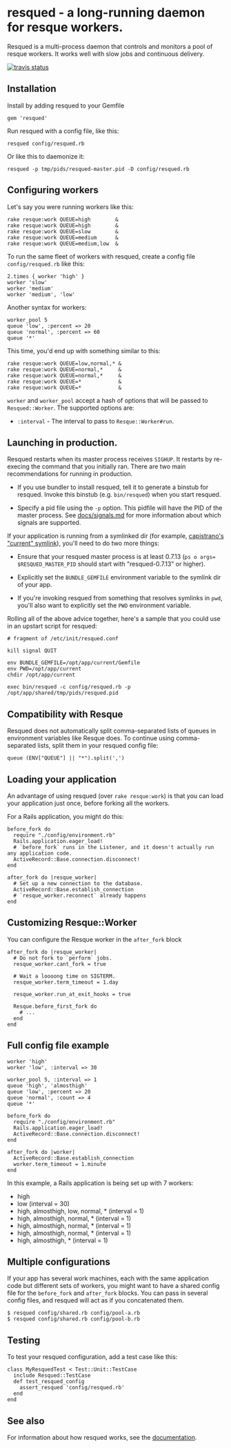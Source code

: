 # resqued - a long-running daemon for resque workers.

Resqued is a multi-process daemon that controls and monitors a pool of resque workers. It works well with slow jobs and continuous delivery.

[![travis status](https://travis-ci.org/spraints/resqued.png)](https://travis-ci.org/spraints/resqued)

## Installation

Install by adding resqued to your Gemfile

    gem 'resqued'

Run resqued with a config file, like this:

    resqued config/resqued.rb

Or like this to daemonize it:

    resqued -p tmp/pids/resqued-master.pid -D config/resqued.rb

## Configuring workers

Let's say you were running workers like this:

    rake resque:work QUEUE=high        &
    rake resque:work QUEUE=high        &
    rake resque:work QUEUE=slow        &
    rake resque:work QUEUE=medium      &
    rake resque:work QUEUE=medium,low  &

To run the same fleet of workers with resqued, create a config file
`config/resqued.rb` like this:

    2.times { worker 'high' }
    worker 'slow'
    worker 'medium'
    worker 'medium', 'low'

Another syntax for workers:

    worker_pool 5
    queue 'low', :percent => 20
    queue 'normal', :percent => 60
    queue '*'

This time, you'd end up with something similar to this:

    rake resque:work QUEUE=low,normal,* &
    rake resque:work QUEUE=normal,*     &
    rake resque:work QUEUE=normal,*     &
    rake resque:work QUEUE=*            &
    rake resque:work QUEUE=*            &

`worker` and `worker_pool` accept a hash of options that will be passed to `Resqued::Worker`. The supported options are:

* `:interval` - The interval to pass to `Resque::Worker#run`.

## Launching in production.

Resqued restarts when its master process receives `SIGHUP`. It restarts by re-execing the command that you initially ran. There are two main recommendations for running in production.

* If you use bundler to install resqued, tell it to generate a binstub for resqued. Invoke this binstub (e.g. `bin/resqued`) when you start resqued.

* Specify a pid file using the `-p` option. This pidfile will have the PID of the master process. See [docs/signals.md](docs/signals.md) for more information about which signals are supported.

If your application is running from a symlinked dir (for example, [capistrano's "current" symlink](http://capistranorb.com/documentation/getting-started/structure/)), you'll need to do two more things:

* Ensure that your resqued master process is at least 0.7.13 (`ps o args= $RESQUED_MASTER_PID` should start with "resqued-0.7.13" or higher).

* Explicitly set the `BUNDLE_GEMFILE` environment variable to the symlink dir of your app.

* If you're invoking resqued from something that resolves symlinks in `pwd`, you'll also want to explicitly set the `PWD` environment variable.

Rolling all of the above advice together, here's a sample that you could use in an upstart script for resqued:

```
# fragment of /etc/init/resqued.conf

kill signal QUIT

env BUNDLE_GEMFILE=/opt/app/current/Gemfile
env PWD=/opt/app/current
chdir /opt/app/current

exec bin/resqued -c config/resqued.rb -p /opt/app/shared/tmp/pids/resqued.pid
```

## Compatibility with Resque

Resqued does not automatically split comma-separated lists of queues in
environment variables like Resque does. To continue using comma-separated
lists, split them in your resqued config file:

    queue (ENV["QUEUE"] || "*").split(',')

## Loading your application

An advantage of using resqued (over `rake resque:work`) is that you can load your application just once, before forking all the workers.

For a Rails application, you might do this:

    before_fork do
      require "./config/environment.rb"
      Rails.application.eager_load!
      # `before_fork` runs in the Listener, and it doesn't actually run any application code.
      ActiveRecord::Base.connection.disconnect!
    end

    after_fork do |resque_worker|
      # Set up a new connection to the database.
      ActiveRecord::Base.establish_connection
      # `resque_worker.reconnect` already happens
    end

## Customizing Resque::Worker

You can configure the Resque worker in the `after_fork` block

    after_fork do |resque_worker|
      # Do not fork to `perform` jobs.
      resque_worker.cant_fork = true

      # Wait a loooong time on SIGTERM.
      resque_worker.term_timeout = 1.day

      resque_worker.run_at_exit_hooks = true

      Resque.before_first_fork do
        # ...
      end
    end

## Full config file example

    worker 'high'
    worker 'low', :interval => 30

    worker_pool 5, :interval => 1
    queue 'high', 'almosthigh'
    queue 'low', :percent => 20
    queue 'normal', :count => 4
    queue '*'

    before_fork do
      require "./config/environment.rb"
      Rails.application.eager_load!
      ActiveRecord::Base.connection.disconnect!
    end

    after_fork do |worker|
      ActiveRecord::Base.establish_connection
      worker.term_timeout = 1.minute
    end

In this example, a Rails application is being set up with 7 workers:
* high
* low (interval = 30)
* high, almosthigh, low, normal, * (interval = 1)
* high, almosthigh, normal, * (interval = 1)
* high, almosthigh, normal, * (interval = 1)
* high, almosthigh, normal, * (interval = 1)
* high, almosthigh, * (interval = 1)

## Multiple configurations

If your app has several work machines, each with the same application code but different sets of workers, you might want to have a shared config file for the `before_fork` and `after_fork` blocks. You can pass in several config files, and resqued will act as if you concatenated them.

    $ resqued config/shared.rb config/pool-a.rb
    $ resqued config/shared.rb config/pool-b.rb

## Testing

To test your resqued configuration, add a test case like this:

```
class MyResquedTest < Test::Unit::TestCase
  include Resqued::TestCase
  def test_resqued_config
    assert_resqued 'config/resqued.rb'
  end
end
```

## See also

For information about how resqued works, see the [documentation](docs/).
